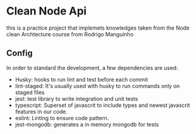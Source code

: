 # Clean Node Api 

this is a practice project that implemets knowledges taken from the Node clean Archtecture course from Rodrigo Manguinho

## Config
In order to standard the development, a few dependencies are used:

- Husky: hooks to run lint and test before each commit
- lint-staged: It's usually used with husky to run commands only on staged files
- jest: test library to write integration and unit tests 
- typescript: Superset of javascrit to include types and newest javascrit features in our code.
- eslint: Linting to ensure code pattern. 
- jest-mongodb: generates a in memory mongodb for tests
